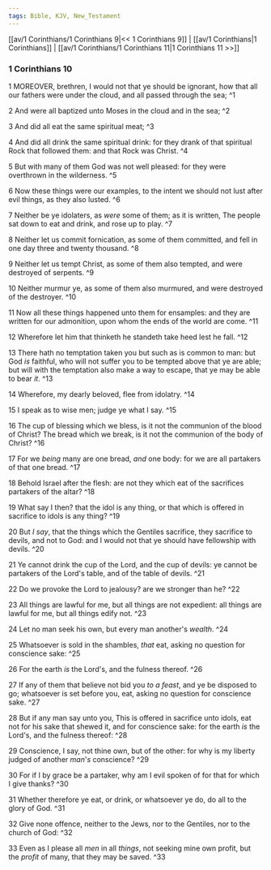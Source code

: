 ```yaml
---
tags: Bible, KJV, New_Testament
---
```


[[av/1 Corinthians/1 Corinthians 9|<< 1 Corinthians 9]] | [[av/1 Corinthians|1 Corinthians]] | [[av/1 Corinthians/1 Corinthians 11|1 Corinthians 11 >>]]

### 1 Corinthians 10

1 MOREOVER, brethren, I would not that ye should be ignorant, how that all our fathers were under the cloud, and all passed through the sea; ^1

2 And were all baptized unto Moses in the cloud and in the sea; ^2

3 And did all eat the same spiritual meat; ^3

4 And did all drink the same spiritual drink: for they drank of that spiritual Rock that followed them: and that Rock was Christ. ^4

5 But with many of them God was not well pleased: for they were overthrown in the wilderness. ^5

6 Now these things were our examples, to the intent we should not lust after evil things, as they also lusted. ^6

7 Neither be ye idolaters, as _were_ some of them; as it is written, The people sat down to eat and drink, and rose up to play. ^7

8 Neither let us commit fornication, as some of them committed, and fell in one day three and twenty thousand. ^8

9 Neither let us tempt Christ, as some of them also tempted, and were destroyed of serpents. ^9

10 Neither murmur ye, as some of them also murmured, and were destroyed of the destroyer. ^10

11 Now all these things happened unto them for ensamples: and they are written for our admonition, upon whom the ends of the world are come. ^11

12 Wherefore let him that thinketh he standeth take heed lest he fall. ^12

13 There hath no temptation taken you but such as is common to man: but God _is_ faithful, who will not suffer you to be tempted above that ye are able; but will with the temptation also make a way to escape, that ye may be able to bear _it_. ^13

14 Wherefore, my dearly beloved, flee from idolatry. ^14

15 I speak as to wise men; judge ye what I say. ^15

16 The cup of blessing which we bless, is it not the communion of the blood of Christ? The bread which we break, is it not the communion of the body of Christ? ^16

17 For we _being_ many are one bread, _and_ one body: for we are all partakers of that one bread. ^17

18 Behold Israel after the flesh: are not they which eat of the sacrifices partakers of the altar? ^18

19 What say I then? that the idol is any thing, or that which is offered in sacrifice to idols is any thing? ^19

20 But _I_ _say_, that the things which the Gentiles sacrifice, they sacrifice to devils, and not to God: and I would not that ye should have fellowship with devils. ^20

21 Ye cannot drink the cup of the Lord, and the cup of devils: ye cannot be partakers of the Lord's table, and of the table of devils. ^21

22 Do we provoke the Lord to jealousy? are we stronger than he? ^22

23 All things are lawful for me, but all things are not expedient: all things are lawful for me, but all things edify not. ^23

24 Let no man seek his own, but every man another's _wealth_. ^24

25 Whatsoever is sold in the shambles, _that_ eat, asking no question for conscience sake: ^25

26 For the earth _is_ the Lord's, and the fulness thereof. ^26

27 If any of them that believe not bid you _to_ _a_ _feast_, and ye be disposed to go; whatsoever is set before you, eat, asking no question for conscience sake. ^27

28 But if any man say unto you, This is offered in sacrifice unto idols, eat not for his sake that shewed it, and for conscience sake: for the earth _is_ the Lord's, and the fulness thereof: ^28

29 Conscience, I say, not thine own, but of the other: for why is my liberty judged of another _man_'_s_ conscience? ^29

30 For if I by grace be a partaker, why am I evil spoken of for that for which I give thanks? ^30

31 Whether therefore ye eat, or drink, or whatsoever ye do, do all to the glory of God. ^31

32 Give none offence, neither to the Jews, nor to the Gentiles, nor to the church of God: ^32

33 Even as I please all _men_ in all _things_, not seeking mine own profit, but the _profit_ of many, that they may be saved. ^33
